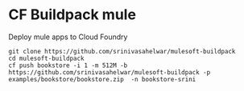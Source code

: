 CF Buildpack mule
=================

Deploy mule apps to Cloud Foundry

```
git clone https://github.com/srinivasahelwar/mulesoft-buildpack
cd mulesoft-buildpack
cf push bookstore -i 1 -m 512M -b https://github.com/srinivasahelwar/mulesoft-buildpack -p examples/bookstore/bookstore.zip  -n bookstore-srini
```
